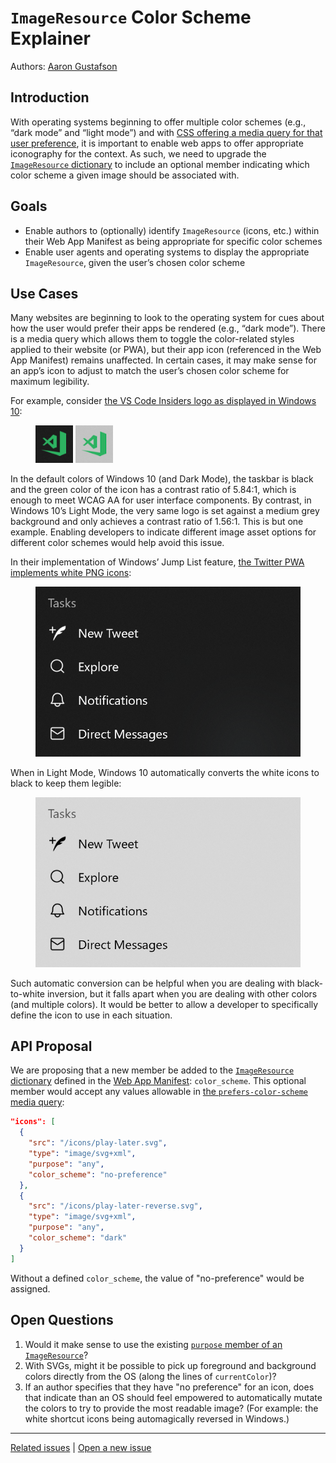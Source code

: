 # <code>ImageResource</code> Color Scheme Explainer

Authors: [Aaron Gustafson](https://github.com/aarongustafson)

## Introduction

With operating systems beginning to offer multiple color schemes (e.g., “dark mode” and “light mode”) and with [CSS offering a media query for that user preference](https://drafts.csswg.org/mediaqueries-5/#descdef-media-prefers-color-scheme), it is important to enable web apps to offer appropriate iconography for the context. As such, we need to upgrade the [<code>ImageResource</code> dictionary](https://w3c.github.io/manifest/#dom-imageresource) to include an optional member indicating which color scheme a given image should be associated with.

## Goals

* Enable authors to (optionally) identify <code>ImageResource</code> (icons, etc.) within their Web App Manifest as being appropriate for specific color schemes
* Enable user agents and operating systems to display the appropriate <code>ImageResource</code>, given the user’s chosen color scheme

## Use Cases

Many websites are beginning to look to the operating system for cues about how the user would prefer their apps be rendered (e.g., “dark mode”). There is a media query which allows them to toggle the color-related styles applied to their website (or PWA), but their app icon (referenced in the Web App Manifest) remains unaffected. In certain cases, it may make sense for an app’s icon to adjust to match the user’s chosen color scheme for maximum legibility.

For example, consider [the VS Code Insiders logo as displayed in Windows 10](#vs-code):

<figure id="vs-code">

![VS Code Insiders logo against a dark background (Windows 10)](1.png)
![VS Code Insiders logo against a light background (Windows 10)](2.png)

</figure>

In the default colors of Windows 10 (and Dark Mode), the taskbar is black and the green color of the icon has a contrast ratio of 5.84:1, which is enough to meet WCAG AA for user interface components. By contrast, in Windows 10’s Light Mode, the very same logo is set against a medium grey background and only achieves a contrast ratio of 1.56:1. This is but one example. Enabling developers to indicate different image asset options for different color schemes would help avoid this issue.

In their implementation of Windows’ Jump List feature, [the Twitter PWA implements white PNG icons](#twitter):

<figure id="twitter-dark">

![The Twitter PWA’s Jump List against a dark background (Windows 10)](3.png)

</figure>

When in Light Mode, Windows 10 automatically converts the white icons to black to keep them legible:

<figure id="twitter-light">

![The Twitter PWA’s Jump List against a light background (Windows 10)](4.png)

</figure>

Such automatic conversion can be helpful when you are dealing with black-to-white inversion, but it falls apart when you are dealing with other colors (and multiple colors). It would be better to allow a developer to specifically define the icon to use in each situation.


## API Proposal

We are proposing that a new member be added to the [<code>ImageResource</code> dictionary](https://w3c.github.io/manifest/#dom-imageresource) defined in the [Web App Manifest](https://w3c.github.io/manifest/): `color_scheme`. This optional member would accept any values allowable in [the `prefers-color-scheme` media query](https://drafts.csswg.org/mediaqueries-5/#descdef-media-prefers-color-scheme):

```json
"icons": [
  {
    "src": "/icons/play-later.svg",
    "type": "image/svg+xml",
    "purpose": "any",
    "color_scheme": "no-preference"
  },
  {
    "src": "/icons/play-later-reverse.svg",
    "type": "image/svg+xml",
    "purpose": "any",
    "color_scheme": "dark"
  }
]
```

Without a defined `color_scheme`, the value of "no-preference" would be assigned.

## Open Questions

1. Would it make sense to use the existing [`purpose` member of an <code>ImageResource</code>](https://w3c.github.io/manifest/#dom-imageresource-purpose)?
2. With SVGs, might it be possible to pick up foreground and background colors directly from the OS (along the lines of `currentColor`)?
3. If an author specifies that they have "no preference" for an icon, does that indicate than an OS should feel empowered to automatically mutate the colors to try to provide the most readable image? (For example: the white shortcut icons being automagically reversed in Windows.)

---
[Related issues](https://github.com/MicrosoftEdge/MSEdgeExplainers/labels/ImageResource%20Color%20Scheme) | [Open a new issue](https://github.com/MicrosoftEdge/MSEdgeExplainers/issues/new?title=%5BImageResource%20Color%20Scheme%5D)
